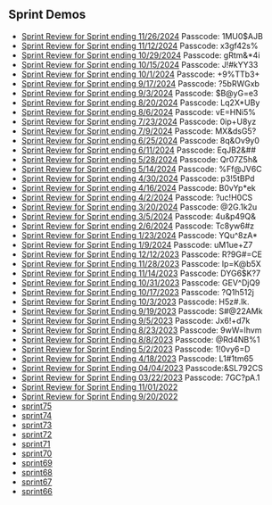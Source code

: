 ## Sprint Demos
* [Sprint Review for Sprint ending 11/26/2024](https://us06web.zoom.us/rec/share/63KpEAVVqqJT73AhI5xptYE_7hvNjQVyA_GE68is3mF4kCvulx7dTheAF52BIxLt.It3yp39nv0ZiOxte) Passcode: 1MU0$AJB
* [Sprint Review for Sprint ending 11/12/2024](https://us06web.zoom.us/rec/share/S1WUVF4kf65frq6Um6iboOw5aqL1WFBNx2U6ajloM2q5hLguaG0PNZvLjdP9cpX1.3ihRlf8snZJePqcZ) Passcode: x3gf42s%
* [Sprint Review for Sprint ending 10/29/2024](https://us06web.zoom.us/rec/share/rvsnbuf7RewYHYrpU6BN4dc90lx-qQhGbkVOSE7kRoW8uGgA1YnnZOdpfM5vz5lr.cOJELHFdXtVn4NWP) Passcode: gRtm&*4i
* [Sprint Review for Sprint ending 10/15/2024](https://us06web.zoom.us/rec/share/aUlQ52F6DYqVDXy_jdGyokYuxUt0vkssywBJEBTIvvTQpUT9jmA_URnKIuN4pYNj.bDUKqZ7Q9uQFINVM) Passcode: J!#kYY33
* [Sprint Review for Sprint ending 10/1/2024](https://us06web.zoom.us/rec/share/7SiyjyeGoruZhZFa5McFnRfUAUNuRcRXk3MXLnGCdVXGWEj0zG_L5CsZZTk0E0U.tnq8xIJIFGc1dzG3) Passcode: +9%TTb3+
* [Sprint Review for Sprint ending 9/17/2024](https://us06web.zoom.us/rec/share/PHK7KrnOiuEeU1NcZGJ92gd4MZbDEbMUCZBIl7JKvdltZGqQ3_Wc2dELkk_z_lpW.KfKbLqO7SmVkWMhW) Passcode: ?5bRWGxb
* [Sprint Review for Sprint ending 9/3/2024](https://us06web.zoom.us/rec/share/dlK_6JHlIXE5rS7AzkDZ0ugIfQIIeBe3QXWnU9AlV31Y7cxJAcbyCgDgLvS-UJEm.qQRyikgzwVAgj-A-) Passcode: $B@yG=e3
* [Sprint Review for Sprint ending 8/20/2024](https://us06web.zoom.us/rec/share/U6tWVE4_BvDXDl5QSdV9Ncyysvwk825rBKzG6dCX2zMUO-ICUcTBTaq7kG5-BzZJ.i3e0AevtrX7DCwtU) Passcode: Lq2X*UBy
* [Sprint Review for Sprint ending 8/6/2024](https://us06web.zoom.us/rec/share/vlMD5-kBZul0d2P0UbIP1U0UtYaOOTYMAmvRHhxnN-Ozgwzch0taoWkR-98RMBCr.txrFbtG2N6ULOcYB) Passcode: vE=HNi5%
* [Sprint Review for Sprint ending 7/23/2024](https://us06web.zoom.us/rec/share/l3LOrO6IildNGvglB0R15OJ-oL-yV1afgd2SMBT3Mi9PAyMpr2drT-72ieLbKh9b.ubK9KFnPnBEpAVVK) Passcode: 0ip+U8yz
* [Sprint Review for Sprint ending 7/9/2024](https://us06web.zoom.us/rec/share/J4QPoQ2HVwED1GiqSNry_pM-qqejiFmq71rzEqZDuywWapWWTalVGcigMcV9ft1x.52AliERkFYyv4PNR) Passcode: MX&dsG5?
* [Sprint Review for Sprint ending 6/25/2024](https://us06web.zoom.us/rec/share/wZ5KqTCl5-uKxpyCHSx-_f3KTu6TxzraYmeP5LBII8qlidFs25rgCsMtUZPgXLYG.RHSY17IgreREtG3p) Passcode: 8q&Ov9y0
* [Sprint Review for Sprint ending 6/11/2024](https://us06web.zoom.us/rec/share/-6maLP8B3X1e61oKoVPZJszcQRuSpDM3_adXB5xsqixhfKED81496CrSD8-7tixh.VJCNBBtUkc2MSiWC) Passcode: EqJB2&##
* [Sprint Review for Sprint ending 5/28/2024](https://us06web.zoom.us/rec/share/R06inl1ujqq-GOjuTIH8rPTXUpa-eUYnRvWO2NXL_HWuyBDRQqrxRee-NVp3JZlX.Oaap81QNQxsRSiYa) Passcode: Qr07Z5h&
* [Sprint Review for Sprint ending 5/14/2024](https://us06web.zoom.us/rec/share/kkvWHhy1YXzOUCapzsNeh_1iCy7nnutkqwGstvk5IjmDbUyKfbdAG4rcdEKB91Ww.zH9ftmBj-AcYDF1h) Passcode: %Ff@JV6C
* [Sprint Review for Sprint ending 4/30/2024](https://us06web.zoom.us/rec/share/FaQMhxRarN2zonw8l8eknbtw8o6ZZz7F1Z1uBi0admNYXNppuC4sdXUaIzRsM5Tv.cWl0b4DCXy15-qhv) Passcode: p3!5tBPd
* [Sprint Review for Sprint ending 4/16/2024](https://us06web.zoom.us/rec/share/a-v0Z1E4zvwGGzM0_UUXUuPeieCXlhHTMfTJCtYobBGhk89v14ULEzPaGctKNFOU.E-9bYal4Mi6CQRd6) Passcode: B0vYp*ek
* [Sprint Review for Sprint ending 4/2/2024](https://us06web.zoom.us/rec/share/ZSkeadOYAw8UUF2APvfno5jvSPIG2k8pVpkY2ZuIQ2k2tZHOJQs_RTL8zaCpQK2u.eeuZdQi4_aC13zEF) Passcode: ?uc!H0CS
* [Sprint Review for Sprint ending 3/20/2024](https://us06web.zoom.us/rec/share/ZZ9gQHVSG2FroFHCGgYEv7K3x0cPeiQ3fgh-M2EswWxBak1J70PRM4dOYpjEDhZ4.PeFDghVn6j0Kb2LW) Passcode: @2G.1k2u 
* [Sprint Review for Sprint ending 3/5/2024](https://us06web.zoom.us/rec/share/KVt1k4V6BmKa6oDr8LcY6-glLuUq5IOShSRPiN5bksEjmVLfemmDfkuf6ISWkpoI.F0AIaiuHN6OvtTk-) Passcode: 4u&p49Q&
* [Sprint Review for Sprint ending 2/6/2024](https://us06web.zoom.us/rec/share/K8TNhWeOpEVYYdG-tvK0z8B1rtCDDF78cCT1O0hyQNZHQwmcj4XlOpjljCdNwwRK.DcLmgN8YoNbeslFS) Passcode: Tc8yw6#z
* [Sprint Review for Sprint Ending 1/23/2024](https://us06web.zoom.us/rec/share/Sxvc_UmcNBs4gyzOGYjPa99vAvxymv7C2LZ-duQW1XmJPxeZTIExPM3-NRbgcCAE.uhEBxQM5YIu8LWLJ) Passcode: YQu^8zA*
* [Sprint Review for Sprint Ending 1/9/2024](https://us06web.zoom.us/rec/share/mYaDrXwoTGvAYcHC4us0jHG88ZsjxQ1ijH_l2AfFLHCkxftCs18cSnMlOS6WyA5h.OeNYlHywcqp-KNj1) Passcode: uM1ue+Z7
* [Sprint Review for Sprint Ending 12/12/2023](https://us06web.zoom.us/rec/share/8zaDCKe9BVYItgPidjLNY5yb_mbw9fLTyzLoXVVz3Qvxjn7hnJ4SQeM4t4ICVmvD.tjcvOTZct_IgfOg-) Passcode: R?9G#=CE
* [Sprint Review for Sprint Ending 11/28/2023](https://us06web.zoom.us/rec/share/eIgY-BdfCUhjcxULsM3aGH12gLvvHA4hY1Zur49g1r9vl0KQsiOD21nmpV--CYYC.juTO1SQ-YW6hbx4k) Passcode: lp=K@b5X
* [Sprint Review for Sprint Ending 11/14/2023](https://us06web.zoom.us/rec/share/ZNsgOuKETq59ViLJNaBkPyHGfAVqZ23Mdh0naVBPqHa3MWVM_T_YZ1f2MBsOPiH9.tArdirSsV7TsIbRX) Passcode: DYG6$K?7
* [Sprint Review for Sprint Ending 10/31/2023](https://us06web.zoom.us/rec/share/VHRs_rKyu686TRYeZ5eUhBwISHnB03QNIb7_iamVtJCdzEh-V2JvITUS4VUiMBsd.TkpOU_LGV8RDf2oB) Passcode: GEV^DjQ9
* [Sprint Review for Sprint Ending 10/17/2023](https://us06web.zoom.us/rec/share/Sq2WPo-2vSGbF3kkYclnTOiy4Nt2pWfPEXEELWK1SVibgidw5x-LFXmSKFff4UFj.gUP4ReRfFgNTLlTv) Passcode: ?Q1h512j
* [Sprint Review for Sprint Ending 10/3/2023](https://us06web.zoom.us/rec/share/Y_YPGaWC1y23LFLypbWW0x-gP7ppktG0tEzZs1Onp-rDYSgWKhxhbDMwoVLZzEJ0.lPLzV6rSpAv20hEK) Passcode: H5z#.lk.
* [Sprint Review for Sprint Ending 9/19/2023](https://us06web.zoom.us/rec/share/pmJC8guu6VU-0naB3cDro-Z2L0ogC9V9zWy7SqX7WNYZ0BRWJ3mhb6qGy8ufCgLr.34RnJTmNEoeU9CJJ) Passcode: S#@22AMk
* [Sprint Review for Sprint Ending 9/5/2023](https://us06web.zoom.us/rec/share/yJxj5KDAY2tX_dSt2i6aXFAvUSmoAtCENmHJ4SLEt0qAynMTQTI_AzcBwtudTYOs.rQqBGX6BnyqhHvRf) Passcode: Jx6!+d7k
* [Sprint Review for Sprint Ending 8/23/2023](https://us06web.zoom.us/rec/share/MEYC_XOh69Ew8-A1AarBcqyF2zIL0_6jOG7QIdsLv37lGzBMby49NA9L1DyAF1at.lpLZGmLAGER0kkKR) Passcode: 9wW=lhvm
*  [Sprint Review for Sprint Ending 8/8/2023](https://us06web.zoom.us/rec/share/TkDnLLGc4SlCSYSylZ_gPC5trT-UEalvdThWZl3oR_UfAVKJLBjmEu8p66PJ0VrN.tAEPrk0DX3tH0eKM) Passcode: @Rd4NB%1
* [Sprint Review for Sprint Ending 5/2/2023](https://us06web.zoom.us/rec/share/udTxvPY9aag9cOMCX-eT-c8aGEify4bbK95edghJAgaq9LY_5A9COBJTTmTregYh.xBY7KPRlBcoKbF0X) Passcode: 1!0vy6=D
* [Sprint Review for Sprint Ending 4/18/2023](https://us06web.zoom.us/rec/share/yRbQvzpZai-3sdr2IRMkMM8eGmd2lyihTCu_8PYghxDSGFp44UAnW_LMBRFWAL3I.C2yjSpGEsNYOabIV) Passcode: L1#1tm65
* [Sprint Review for Sprint Ending 04/04/2023](https://us06web.zoom.us/rec/share/TlqF7ZafdzJXhNc0oOANgnmsR1MS7yRIkjTbuz0wChpVASMyhGGdjuyXo9q0oQXv.lIXtXNsD9XkmrZHw) Passcode:&SL792CS
* [Sprint Review for Sprint Ending 03/22/2023](https://us06web.zoom.us/rec/share/icHKow4i7uvRz0C1ZYzyjpGN6vMGCOVl7hIs7fKGLlPPqbp3qV8Nyr2iG4iXjlMI.o17jJPdDKLsAgluw) Passcode: 7GC?pA.1  
* [Sprint Review for Sprint Ending 11/01/2022](https://github.com/department-of-veterans-affairs/va.gov-team/blob/master/products/health-care/checkin/sprintdemo/sprint-ending-11-01-2022.md)
* [Sprint Review for Sprint Ending 9/20/2022](https://github.com/department-of-veterans-affairs/va.gov-team/blob/master/products/health-care/checkin/sprintdemo/sprint-ending-9-20-2022.md)
* [sprint75](products/health-care/checkin/sprintdemo/Sprint75.md)
* [sprint74](products/health-care/checkin/sprintdemo/Sprint74.md)
* [sprint73](https://github.com/department-of-veterans-affairs/va.gov-team/blob/681b72b88017ec48ff9bc9d3a35f9fbc73a4ffa0/products/health-care/checkin/sprintdemo/Sprint73.md)
* [sprint72](https://github.com/department-of-veterans-affairs/va.gov-team/blob/681b72b88017ec48ff9bc9d3a35f9fbc73a4ffa0/products/health-care/checkin/sprintdemo/Sprint72.md)
* [sprint71](https://github.com/department-of-veterans-affairs/va.gov-team/blob/681b72b88017ec48ff9bc9d3a35f9fbc73a4ffa0/products/health-care/checkin/sprintdemo/Sprint71.md)
* [sprint70](https://github.com/department-of-veterans-affairs/va.gov-team/blob/681b72b88017ec48ff9bc9d3a35f9fbc73a4ffa0/products/health-care/checkin/sprintdemo/Sprint70.md) 
* [sprint69](https://github.com/department-of-veterans-affairs/va.gov-team/blob/681b72b88017ec48ff9bc9d3a35f9fbc73a4ffa0/products/health-care/checkin/sprintdemo/Sprint69.md)
* [sprint68](https://github.com/department-of-veterans-affairs/va.gov-team/blob/681b72b88017ec48ff9bc9d3a35f9fbc73a4ffa0/products/health-care/checkin/sprintdemo/Sprint68.md)
* [sprint67](https://github.com/department-of-veterans-affairs/va.gov-team/blob/681b72b88017ec48ff9bc9d3a35f9fbc73a4ffa0/products/health-care/checkin/sprintdemo/Sprint67.md)
* [sprint66](https://github.com/department-of-veterans-affairs/va.gov-team/blob/681b72b88017ec48ff9bc9d3a35f9fbc73a4ffa0/products/health-care/checkin/sprintdemo/Sprint66.md)








